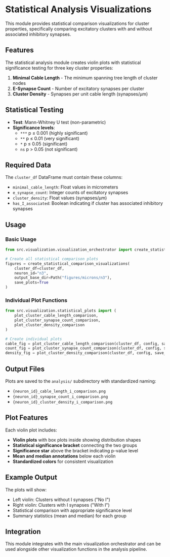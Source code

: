 # Statistical Analysis Visualizations

This module provides statistical comparison visualizations for cluster properties, specifically comparing excitatory clusters with and without associated inhibitory synapses.

## Features

The statistical analysis module creates violin plots with statistical significance testing for three key cluster properties:

1. **Minimal Cable Length** - The minimum spanning tree length of cluster nodes
2. **E-Synapse Count** - Number of excitatory synapses per cluster
3. **Cluster Density** - Synapses per unit cable length (synapses/μm)

## Statistical Testing

- **Test**: Mann-Whitney U test (non-parametric)
- **Significance levels**:
  - `***` p ≤ 0.001 (highly significant)
  - `**` p ≤ 0.01 (very significant)  
  - `*` p ≤ 0.05 (significant)
  - `ns` p > 0.05 (not significant)

## Required Data

The `cluster_df` DataFrame must contain these columns:

- `minimal_cable_length`: Float values in micrometers
- `e_synapse_count`: Integer counts of excitatory synapses
- `cluster_density`: Float values (synapses/μm)
- `has_I_associated`: Boolean indicating if cluster has associated inhibitory synapses

## Usage

### Basic Usage

```python
from src.visualization.visualization_orchestrator import create_statistical_comparison_visualizations

# Create all statistical comparison plots
figures = create_statistical_comparison_visualizations(
    cluster_df=cluster_df,
    neuron_id="n3",
    output_base_dir=Path("figures/microns/n3"),
    save_plots=True
)
```

### Individual Plot Functions

```python
from src.visualization.statistical_plots import (
    plot_cluster_cable_length_comparison,
    plot_cluster_synapse_count_comparison,
    plot_cluster_density_comparison
)

# Create individual plots
cable_fig = plot_cluster_cable_length_comparison(cluster_df, config, save_plot=True)
count_fig = plot_cluster_synapse_count_comparison(cluster_df, config, save_plot=True)
density_fig = plot_cluster_density_comparison(cluster_df, config, save_plot=True)
```

## Output Files

Plots are saved to the `analysis/` subdirectory with standardized naming:

- `{neuron_id}_cable_length_i_comparison.png`
- `{neuron_id}_synapse_count_i_comparison.png`
- `{neuron_id}_cluster_density_i_comparison.png`

## Plot Features

Each violin plot includes:

- **Violin plots** with box plots inside showing distribution shapes
- **Statistical significance bracket** connecting the two groups
- **Significance star** above the bracket indicating p-value level
- **Mean and median annotations** below each violin
- **Standardized colors** for consistent visualization

## Example Output

The plots will show:
- Left violin: Clusters without I synapses ("No I")
- Right violin: Clusters with I synapses ("With I")
- Statistical comparison with appropriate significance level
- Summary statistics (mean and median) for each group

## Integration

This module integrates with the main visualization orchestrator and can be used alongside other visualization functions in the analysis pipeline.
